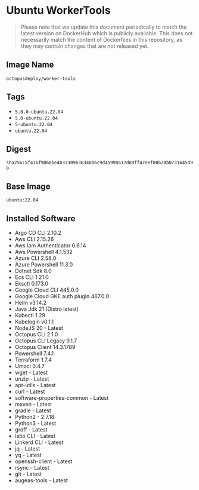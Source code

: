 # Ubuntu WorkerTools

> Please note that we update this document periodically to match the latest version on DockerHub which is publicly available.
> This does not necessarily match the content of Dockerfiles in this repository, as they may contain changes that are not released yet.

## Image Name

`octopusdeploy/worker-tools`

## Tags

- `5.0.0-ubuntu.22.04`
- `5.0-ubuntu.22.04`
- `5-ubuntu.22.04`
- `ubuntu.22.04`

## Digest

`sha256:5f436f9068be4033309636340b6c9d45998617d89ff47eef00b20b0731645d9b`

## Base Image

`ubuntu:22.04`

## Installed Software

- Argo CD CLI 2.10.2
- Aws CLI 2.15.26
- Aws Iam Authenticator 0.6.14
- Aws Powershell 4.1.532
- Azure CLI 2.58.0
- Azure Powershell 11.3.0
- Dotnet Sdk 8.0
- Ecs CLI 1.21.0
- Eksctl 0.173.0
- Google Cloud CLI 445.0.0
- Google Cloud GKE auth plugin 467.0.0
- Helm v3.14.2
- Java Jdk 21 (Distro latest)
- Kubectl 1.29
- Kubelogin v0.1.1
- NodeJS 20 - Latest
- Octopus CLI 2.1.0
- Octopus CLI Legacy 9.1.7
- Octopus Client 14.3.1789
- Powershell 7.4.1
- Terraform 1.7.4
- Umoci 0.4.7
- wget - Latest
- unzip - Latest
- apt-utils - Latest
- curl - Latest
- software-properties-common - Latest
- maven - Latest
- gradle - Latest
- Python2 - 2.7.18
- Python3 - Latest
- groff - Latest
- Istio CLI - Latest
- Linkerd CLI - Latest
- jq - Latest
- yq - Latest
- openssh-client - Latest
- rsync - Latest
- git - Latest
- augeas-tools - Latest
